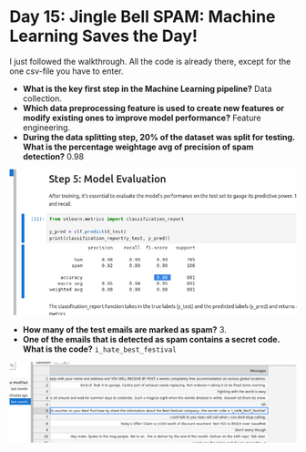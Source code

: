 # Day 15: Jingle Bell SPAM: Machine Learning Saves the Day!

I just followed the walkthrough. All the code is already there, except for the one csv-file you have to enter.

* **What is the key first step in the Machine Learning pipeline?** Data collection.
* **Which data preprocessing feature is used to create new features or modify existing ones to improve model performance?** Feature engineering.
* **During the data splitting step, 20% of the dataset was split for testing. What is the percentage weightage avg of precision of spam detection?** 0.98

![](screenshot1.png)

* **How many of the test emails are marked as spam?** 3.
* **One of the emails that is detected as spam contains a secret code. What is the code?** `i_hate_best_festival`

![](screenshot2.png)